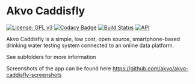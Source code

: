 Akvo Caddisfly
==============

[![License: GPL v3](https://img.shields.io/badge/License-GPL%20v3-blue.svg)](http://www.gnu.org/licenses/gpl-3.0)
[![Codacy Badge](https://api.codacy.com/project/badge/Grade/ff700df544674e7bb52091b40333c103)](https://app.codacy.com/manual/Akvo/akvo-caddisfly?utm_source=github.com&utm_medium=referral&utm_content=akvo/akvo-caddisfly&utm_campaign=Badge_Grade_Dashboard)
[![Build Status](https://app.bitrise.io/app/bef76afcae35545c/status.svg?token=tMrqSOjpFY4EDRYy-_EQYQ&branch=master)](https://app.bitrise.io/app/bef76afcae35545c)
[![API](https://img.shields.io/badge/API-19%2B-brightgreen.svg?style=flat)](https://android-arsenal.com/api?level=19)

Akvo Caddisfly is a simple, low cost, open source, smartphone-based drinking water testing system connected to an online data platform.

See subfolders for more information

Screenshots of the app can be found here https://github.com/akvo/akvo-caddisfly-screenshots
